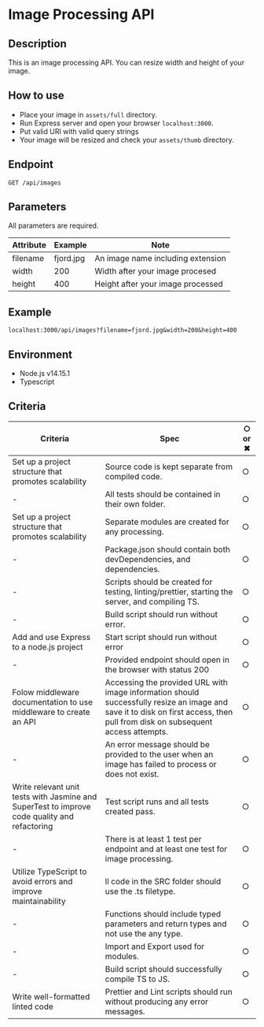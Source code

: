 # Image Processing API
## Description
This is an image processing API. You can resize width and height of your image.

## How to use
- Place your image in `assets/full` directory.
- Run Express server and open your browser `localhost:3000`.
- Put valid URI with valid query strings
- Your image will be resized and check your `assets/thumb` directory.

## Endpoint
`GET /api/images`

## Parameters
All parameters are required.

|Attribute|Example|Note|
|--|--|--|
|filename|fjord.jpg|An image name including extension |
|width|200|Width after your image procesed|
|height|400|Height after your image processed|

## Example
`localhost:3000/api/images?filename=fjord.jpg&width=200&height=400`

## Environment
- Node.js v14.15.1
- Typescript


## Criteria

|Criteria|Spec|○ or ✖︎|
|--|--|--|
|Set up a project structure that promotes scalability|Source code is kept separate from compiled code.|○|
|-|All tests should be contained in their own folder.|○|
|Set up a project structure that promotes scalability|Separate modules are created for any processing.|○|
|-|Package.json should contain both devDependencies, and dependencies.|○|
|-|Scripts should be created for testing, linting/prettier, starting the server, and compiling TS.|○|
|-|Build script should run without error.|○|
|Add and use Express to a node.js project|Start script should run without error|○|
|-|Provided endpoint should open in the browser with status 200|○|
|Folow middleware documentation to use middleware to create an API|Accessing the provided URL with image information should successfully resize an image and save it to disk on first access, then pull from disk on subsequent access attempts.|○|
|-|An error message should be provided to the user when an image has failed to process or does not exist.|○|
|Write relevant unit tests with Jasmine and SuperTest to improve code quality and refactoring|Test script runs and all tests created pass.|○|
|-|There is at least 1 test per endpoint and at least one test for image processing.|○|
|Utilize TypeScript to avoid errors and improve maintainability|ll code in the SRC folder should use the .ts filetype.|○|
|-|Functions should include typed parameters and return types and not use the any type.|○|
|-|Import and Export used for modules.|○|
|-|Build script should successfully compile TS to JS.|○|
|Write well-formatted linted code|Prettier and Lint scripts should run without producing any error messages.|○|
